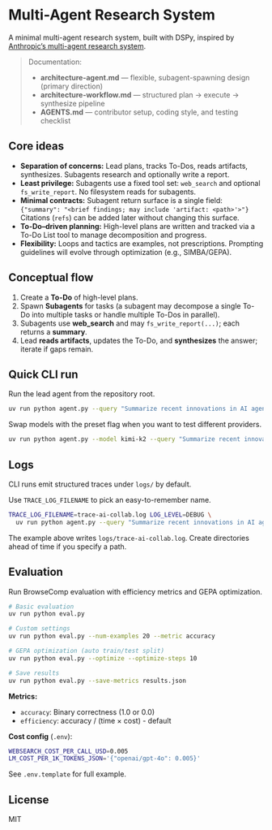 # Multi-Agent Research System

A minimal multi-agent research system, built with DSPy, inspired by [Anthropic’s multi-agent research system](https://www.anthropic.com/engineering/multi-agent-research-system).


> Documentation:
> - **architecture-agent.md** — flexible, subagent-spawning design (primary direction)
> - **architecture-workflow.md** — structured plan → execute → synthesize pipeline
> - **AGENTS.md** — contributor setup, coding style, and testing checklist

## Core ideas

- **Separation of concerns:** Lead plans, tracks To-Dos, reads artifacts, synthesizes. Subagents research and optionally write a report.
- **Least privilege:** Subagents use a fixed tool set: `web_search` and optional `fs_write_report`. No filesystem reads for subagents.
- **Minimal contracts:** Subagent return surface is a single field:  
  `{"summary": "<brief findings; may include 'artifact: <path>'>"}`  
  Citations (`refs`) can be added later without changing this surface.
- **To-Do–driven planning:** High-level plans are written and tracked via a To-Do List tool to manage decomposition and progress.
- **Flexibility:** Loops and tactics are examples, not prescriptions. Prompting guidelines will evolve through optimization (e.g., SIMBA/GEPA).

## Conceptual flow

1. Create a **To-Do** of high-level plans.  
2. Spawn **Subagents** for tasks (a subagent may decompose a single To-Do into multiple tasks or handle multiple To-Dos in parallel).  
3. Subagents use **web_search** and may `fs_write_report(...)`; each returns a **summary**.  
4. Lead **reads artifacts**, updates the To-Do, and **synthesizes** the answer; iterate if gaps remain.

## Quick CLI run

Run the lead agent from the repository root.

```bash
uv run python agent.py --query "Summarize recent innovations in AI agent collaboration frameworks."
```

Swap models with the preset flag when you want to test different providers.

```bash
uv run python agent.py --model kimi-k2 --query "Summarize recent innovations in AI agent collaboration frameworks."
```

## Logs

CLI runs emit structured traces under `logs/` by default.

Use `TRACE_LOG_FILENAME` to pick an easy-to-remember name.

```bash
TRACE_LOG_FILENAME=trace-ai-collab.log LOG_LEVEL=DEBUG \
  uv run python agent.py --query "Summarize recent innovations in AI agent collaboration frameworks."
```

The example above writes `logs/trace-ai-collab.log`. Create directories ahead of time if you specify a path.

## Evaluation

Run BrowseComp evaluation with efficiency metrics and GEPA optimization.

```bash
# Basic evaluation
uv run python eval.py

# Custom settings
uv run python eval.py --num-examples 20 --metric accuracy

# GEPA optimization (auto train/test split)
uv run python eval.py --optimize --optimize-steps 10

# Save results
uv run python eval.py --save-metrics results.json
```

**Metrics:**
- `accuracy`: Binary correctness (1.0 or 0.0)
- `efficiency`: accuracy / (time × cost) - default

**Cost config** (`.env`):
```bash
WEBSEARCH_COST_PER_CALL_USD=0.005
LM_COST_PER_1K_TOKENS_JSON='{"openai/gpt-4o": 0.005}'
```

See `.env.template` for full example.

## License

MIT
